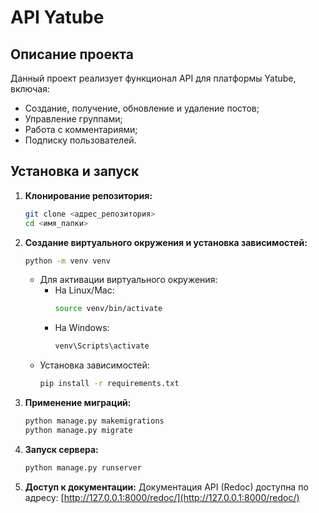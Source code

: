 # API Yatube
## Описание проекта

Данный проект реализует функционал API для платформы Yatube, включая:
- Создание, получение, обновление и удаление постов;
- Управление группами;
- Работа с комментариями;
- Подписку пользователей.

## Установка и запуск

1. **Клонирование репозитория:**
    ```bash
    git clone <адрес_репозитория>
    cd <имя_папки>
    ```

2. **Создание виртуального окружения и установка зависимостей:**
    ```bash
    python -m venv venv
    ```
    - Для активации виртуального окружения:
      - На Linux/Mac:
        ```bash
        source venv/bin/activate
        ```
      - На Windows:
        ```bash
        venv\Scripts\activate
        ```
    - Установка зависимостей:
        ```bash
        pip install -r requirements.txt
        ```

3. **Применение миграций:**
    ```bash
    python manage.py makemigrations
    python manage.py migrate
    ```

4. **Запуск сервера:**
    ```bash
    python manage.py runserver
    ```

5. **Доступ к документации:**
    Документация API (Redoc) доступна по адресу: [http://127.0.0.1:8000/redoc/](http://127.0.0.1:8000/redoc/)
